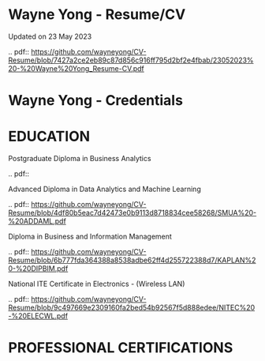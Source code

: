 # Wayne Yong - Resume/CV

Updated on 23 May 2023

.. pdf:: https://github.com/wayneyong/CV-Resume/blob/7427a2ce2eb89c87d856c916ff795d2bf2e4fbab/23052023%20-%20Wayne%20Yong_Resume-CV.pdf

# Wayne Yong - Credentials 

# EDUCATION

Postgraduate Diploma in Business Analytics

.. pdf::

Advanced Diploma in Data Analytics and Machine Learning

.. pdf:: https://github.com/wayneyong/CV-Resume/blob/4df80b5eac7d42473e0b9113d8718834cee58268/SMUA%20-%20ADDAML.pdf

Diploma in Business and Information Management 

.. pdf:: https://github.com/wayneyong/CV-Resume/blob/6b777fda364388a8538adbe62ff4d255722388d7/KAPLAN%20-%20DIPBIM.pdf

National ITE Certificate in Electronics - (Wireless LAN)

.. pdf:: https://github.com/wayneyong/CV-Resume/blob/9c497669e2309160fa2bed54b92567f5d888edee/NITEC%20-%20ELECWL.pdf

# PROFESSIONAL CERTIFICATIONS


